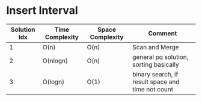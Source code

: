 # Insert Interval

| Solution Idx | Time Complexity | Space Complexity | Comment                                           |
| ------------ | --------------- | ---------------- | ------------------------------------------------- |
| 1            | O(n)            | O(n)             | Scan and Merge                                    |
| 2            | O(nlogn)        | O(n)             | general pq solution, sorting basically            |
| 3            | O(logn)         | O(1)             | binary search, if result space and time not count |
